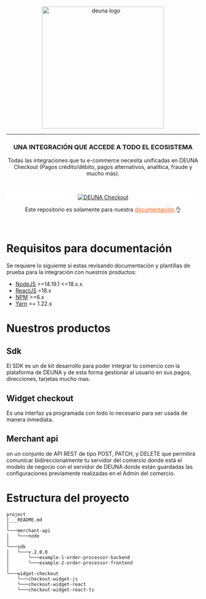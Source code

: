 <br />
<p align="center">
  <a href="https://deuna.com/">
    <img src="https://uploads-ssl.webflow.com/62e806ed6cc7b20ca6dc2b93/62fca876ea0f2668b1c21b8b_deuna.png" width="318px" alt="deuna logo" />
  </a>
</p>

<hr />

<h3 align="center">UNA INTEGRACIÓN QUE ACCEDE A TODO EL ECOSISTEMA</h3>
<p align="center">Todas las integraciones que tu e-commerce necesita unificadas en DEUNA Checkout (Pagos crédito/débito, pagos alternativos, analítica, fraude y mucho más).</p>
<br />

<p align="center" style="background: #fff;">
  <a href="https://docs.deuna.com/">
    <img src="https://images.getduna.com/nuevo-banner-homepage-docs.png" alt="DEUNA Checkout" class="img-fluid mb-3">
  </a>
</p>

<p align="center">
Este repositorio es solamente para nuestra  <a href="https://docs.deuna.com/" style="color: #f50;">documentación</a>.👌
</p>
<br />

# Requisitos para documentación
Se requiere lo siguiente si estas revisando documentación y plantillas de prueba para la integración con nuestros productos:

* [NodeJS](https://nodejs.org/en/) >=14.19.1 <=18.x.x
* [ReactJS](https://reactjs.org/) =18.x
* [NPM](https://nodejs.org/en/) >=6.x
* [Yarn](https://yarnpkg.com/) >= 1.22.x


# Nuestros productos
## Sdk
El SDK es un de kit desarrollo para poder integrar tu comercio con la plataforma de DEUNA y de esta forma gestionar al usuario en sus pagos, direcciones, tarjetas mucho mas.

## Widget checkout
Es una interfaz ya programada con todo lo necesario para ser usada de manera inmediata.


## Merchant api
on un conjunto de API REST de tipo POST, PATCH, y DELETE que permitirá comunicar bidireccionalmente tu servidor del comercio donde está el modelo de negocio con el servidor de DEUNA donde están guardadas las configuraciones previamente realizadas en el Admin del comercio.

# Estructura del proyecto


```
project
│___README.md
│
└───merchant-api
│   └───node
│
└───sdk
│   └───v.2.0.0
│       └───example-1-order-processor-backend
│       └───example-2-order-processor-frontend
│
└───widget-checkout
    └───checkout-widget-js
    └───checkout-widget-react
    └───checkout-widget-react-ts
```
